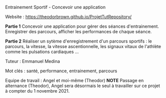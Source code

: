 Entrainement Sportif - Concevoir une application

Website : https://theodorbrown.github.io/ProjetTutRepository/

**Partie 1**
Concevoir une application pour gérer des séances d'entrainement. Enregistrer des parcours, afficher les performances de chaque séance.

**Partie 2**
Réaliser un sytème d'enregistrement d'un parcours sportifs : le parcours, la vitesse, la vitesse ascentionnelle, les signaux vitaux de l'athlète comme les pulsations cardiaques ...

Tuteur : Emmanuel Medina

Mot clés : santé, performance, entrainement, parcours

Equipe de travail : Angel et moi-même (Theodor)
**NOTE**
Passage en alternance (Theodor), Angel sera désormais le seul à travailler sur ce projet à compter du 1 novembre 2021.
